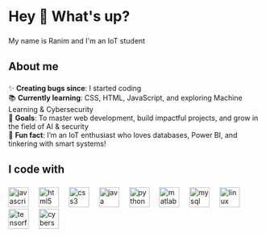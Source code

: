 <h1 align="left">Hey 👋 What's up?</h1>

###

<p align="left">My name is Ranim and I'm an IoT student</p>

###

<h2 align="left">About me</h2>

###

<p align="left">
✨ <strong>Creating bugs since</strong>: I started coding <br>
📚 <strong>Currently learning</strong>: CSS, HTML, JavaScript, and exploring Machine Learning & Cybersecurity <br>
🎯 <strong>Goals</strong>: To master web development, build impactful projects, and grow in the field of AI & security <br>
🎲 <strong>Fun fact</strong>: I’m an IoT enthusiast who loves databases, Power BI, and tinkering with smart systems!
</p>

###

<h2 align="left">I code with</h2>

###

<div align="left">
  <img src="https://cdn.jsdelivr.net/gh/devicons/devicon/icons/javascript/javascript-original.svg" height="40" alt="javascript logo" />
  <img width="12" />
  <img src="https://cdn.jsdelivr.net/gh/devicons/devicon/icons/html5/html5-original.svg" height="40" alt="html5 logo" />
  <img width="12" />
  <img src="https://cdn.jsdelivr.net/gh/devicons/devicon/icons/css3/css3-original.svg" height="40" alt="css3 logo" />
  <img width="12" />
  <img src="https://cdn.jsdelivr.net/gh/devicons/devicon/icons/java/java-original.svg" height="40" alt="java logo" />
  <img width="12" />
  <img src="https://cdn.jsdelivr.net/gh/devicons/devicon/icons/python/python-original.svg" height="40" alt="python logo" />
  <img width="12" />
  <img src="https://skillicons.dev/icons?i=matlab" height="40" alt="matlab logo" />
  <img width="12" />
  <img src="https://cdn.simpleicons.org/mysql/4479A1" height="40" alt="mysql logo" />
  <img width="12" />
  <img src="https://skillicons.dev/icons?i=linux" height="40" alt="linux logo" />
  <img width="12" />
  <img src="https://skillicons.dev/icons?i=tensorflow" height="40" alt="tensorflow logo" />
  <img width="12" />
  <img src="https://skillicons.dev/icons?i=security" height="40" alt="cybersecurity logo" />
</div>
